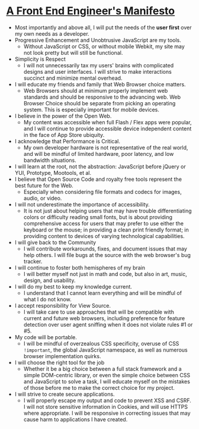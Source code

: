 # [A Front End Engineer's Manifesto](http://f2em.com/)

* Most importantly and above all, I will put the needs of the **user first** over my own needs as a developer.
* Progressive Enhancement and Unobtrusive JavaScript are my tools.
  - Without JavaScript or CSS, or without mobile Webkit, my site may not look pretty but will still be functional.
* Simplicity is Respect
  - I will not unnecessarily tax my users' brains with complicated designs and user interfaces. I will strive to make interactions succinct and minimize mental overhead.
* I will educate my friends and family that Web Browser choice matters.
  - Web Browsers should at minimum properly implement web standards and should be responsive to the advancing web. Web Browser Choice should be separate from picking an operating system. This is especially important for mobile devices.
* I believe in the power of the Open Web.
  - My content was accessible when full Flash / Flex apps were popular, and I will continue to provide accessible device independent content in the face of App Store ubiquity.
* I acknowledge that Performance is Critical.
  - My own developer hardware is not representative of the real world, and will be mindful of limited hardware, poor latency, and low bandwidth situations.
* I will learn at the root, not the abstraction: JavaScript before jQuery or YUI, Prototype, Mootools, et al.
* I believe that Open Source Code and royalty free tools represent the best future for the Web.
  - Especially when considering file formats and codecs for images, audio, or video.
* I will not underestimate the importance of accessibility.
  - It is not just about helping users that may have trouble differentiating colors or difficulty reading small fonts, but is about providing comprehensive access for users that may prefer to use either the keyboard or the mouse; in providing a clean print friendly format; in providing content to devices of varying technological capabilities.
* I will give back to the Community
  - I will contribute workarounds, fixes, and document issues that may help others. I will file bugs at the source with the web browser's bug tracker.
* I will continue to foster both hemispheres of my brain
  - I will better myself not just in math and code, but also in art, music, design, and usability.
* I will do my best to keep my knowledge current.
  - I understand that I cannot learn everything and will be mindful of what I do not know.
* I accept responsibility for View Source.
  - I will take care to use approaches that will be compatible with current and future web browsers, including preference for feature detection over user agent sniffing when it does not violate rules #1 or #5.
* My code will be portable.
  - I will be mindful of overzealous CSS specificity, overuse of CSS `!important`, the global JavaScript namespace, as well as numerous browser implementation quirks.
* I will choose the right tool for the job
  - Whether it be a big choice between a full stack framework and a simple DOM-centric library, or even the simple choice between CSS and JavaScript to solve a task, I will educate myself on the mistakes of those before me to make the correct choice for my project.
* I will strive to create secure applications.
  - I will properly escape my output and code to prevent XSS and CSRF. I will not store sensitive information in Cookies, and will use HTTPS where appropriate. I will be responsive in correcting issues that may cause harm to applications I have created.

